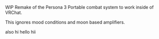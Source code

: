 WIP Remake of the Persona 3 Portable combat system to work inside of VRChat.

This ignores mood conditions and moon based amplifiers.

also hi hello hii
